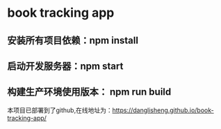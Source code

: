 # book tracking app
## 安装所有项目依赖：npm  install
## 启动开发服务器：npm start
## 构建生产环境使用版本： npm run build

本项目已部署到了github,在线地址为：https://danglisheng.github.io/book-tracking-app/

